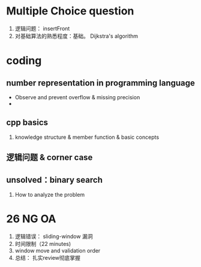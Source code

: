 # Multiple Choice question
1. 逻辑问题： insertFront
2. 对基础算法的熟悉程度：基础。 Dijkstra's algorithm 

# coding
## number representation in programming language
* Observe and prevent overflow & missing precision
* 
## cpp basics
1. knowledge structure & member function & basic concepts

## 逻辑问题 & corner case 

## unsolved：binary search 
1. How to analyze the problem


# 26 NG OA
1. 逻辑错误： sliding-window 漏洞
2. 时间限制（22 minutes)
3. window move and validation order 
4. 总结： 扎实review彻底掌握




